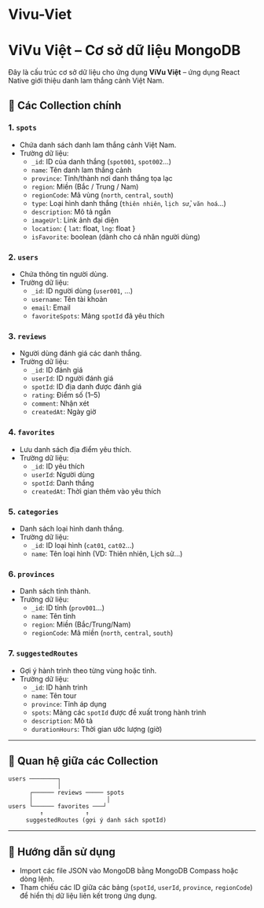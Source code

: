 # Vivu-Viet

# ViVu Việt – Cơ sở dữ liệu MongoDB

Đây là cấu trúc cơ sở dữ liệu cho ứng dụng **ViVu Việt** – ứng dụng React Native giới thiệu danh lam thắng cảnh Việt Nam.

## 📁 Các Collection chính

### 1. `spots`
- Chứa danh sách danh lam thắng cảnh Việt Nam.
- Trường dữ liệu:
  - `_id`: ID của danh thắng (`spot001`, `spot002`...)
  - `name`: Tên danh lam thắng cảnh
  - `province`: Tỉnh/thành nơi danh thắng tọa lạc
  - `region`: Miền (Bắc / Trung / Nam)
  - `regionCode`: Mã vùng (`north`, `central`, `south`)
  - `type`: Loại hình danh thắng (`thiên nhiên`, `lịch sử`, `văn hoá`…)
  - `description`: Mô tả ngắn
  - `imageUrl`: Link ảnh đại diện
  - `location`: { `lat`: float, `lng`: float }
  - `isFavorite`: boolean (dành cho cá nhân người dùng)

### 2. `users`
- Chứa thông tin người dùng.
- Trường dữ liệu:
  - `_id`: ID người dùng (`user001`, ...)
  - `username`: Tên tài khoản
  - `email`: Email
  - `favoriteSpots`: Mảng `spotId` đã yêu thích

### 3. `reviews`
- Người dùng đánh giá các danh thắng.
- Trường dữ liệu:
  - `_id`: ID đánh giá
  - `userId`: ID người đánh giá
  - `spotId`: ID địa danh được đánh giá
  - `rating`: Điểm số (1–5)
  - `comment`: Nhận xét
  - `createdAt`: Ngày giờ

### 4. `favorites`
- Lưu danh sách địa điểm yêu thích.
- Trường dữ liệu:
  - `_id`: ID yêu thích
  - `userId`: Người dùng
  - `spotId`: Danh thắng
  - `createdAt`: Thời gian thêm vào yêu thích

### 5. `categories`
- Danh sách loại hình danh thắng.
- Trường dữ liệu:
  - `_id`: ID loại hình (`cat01`, `cat02`…)
  - `name`: Tên loại hình (VD: Thiên nhiên, Lịch sử…)

### 6. `provinces`
- Danh sách tỉnh thành.
- Trường dữ liệu:
  - `_id`: ID tỉnh (`prov001`…)
  - `name`: Tên tỉnh
  - `region`: Miền (Bắc/Trung/Nam)
  - `regionCode`: Mã miền (`north`, `central`, `south`)

### 7. `suggestedRoutes`
- Gợi ý hành trình theo từng vùng hoặc tỉnh.
- Trường dữ liệu:
  - `_id`: ID hành trình
  - `name`: Tên tour
  - `province`: Tỉnh áp dụng
  - `spots`: Mảng các `spotId` được đề xuất trong hành trình
  - `description`: Mô tả
  - `durationHours`: Thời gian ước lượng (giờ)

---

## 🔗 Quan hệ giữa các Collection

```
users ────────┐
              │
      ┌────── reviews ───── spots
      │                     │
users └────── favorites ───┘
         ↑            ↑
     suggestedRoutes (gợi ý danh sách spotId)
```

---

## 📌 Hướng dẫn sử dụng
- Import các file JSON vào MongoDB bằng MongoDB Compass hoặc dòng lệnh.
- Tham chiếu các ID giữa các bảng (`spotId`, `userId`, `province`, `regionCode`) để hiển thị dữ liệu liên kết trong ứng dụng.
